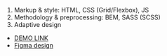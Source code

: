 1. Markup & style: HTML, CSS (Grid/Flexbox), JS
2. Methodology & preprocessing: BEM, SASS (SCSS)
3. Adaptive design

- [DEMO LINK](https://Anastasiia-Svintsova.github.io/Landing-miami/)
- [Figma design](https://www.figma.com/file/nHz8bflIwJaWP3P99vKTH5/miami_home_new)
